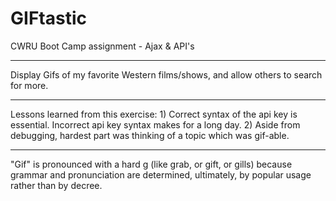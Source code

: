 # GIFtastic
CWRU Boot Camp assignment - Ajax &amp; API's
***
Display Gifs of my favorite Western films/shows, and allow others to search for more.
***
Lessons learned from this exercise:
    1) Correct syntax of the api key is essential. Incorrect api key syntax makes for a long day.
    2) Aside from debugging, hardest part was thinking of a topic which was gif-able.
***
"Gif" is pronounced with a hard g (like grab, or gift, or gills) because grammar and pronunciation
  are determined, ultimately, by popular usage rather than by decree.
